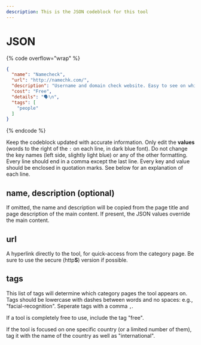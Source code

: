 ```yaml
---
description: This is the JSON codeblock for this tool
---
```


# JSON

{% code overflow="wrap" %}
```json
{
  "name": "Namecheck",
  "url": "http://namechk.com/",
  "description": "Username and domain check website. Easy to see on which platforms a single username has been used. Many mismatches.",
  "cost": "Free",
  "details": "🗣️\n",
  "tags": [
    "people"
  ]
}
```
{% endcode %}

Keep the codeblock updated with accurate information. Only edit the **values** (words to the right of the `:` on each line, in dark blue font). Do not change the key names (left side, slightly light blue) or any of the other formatting. Every line should end in a comma except the last line. Every key and value should be enclosed in quotation marks. See below for an explanation of each line.&#x20;

## name, description (optional)

If omitted, the name and description will be copied from the page title and page description of the main content. If present, the JSON values override the main content.

## url

A hyperlink directly to the tool, for quick-access from the category page. Be sure to use the secure (http**S**) version if possible.

## tags

This list of tags will determine which category pages the tool appears on. Tags should be lowercase with dashes between words and no spaces: e.g., "facial-recognition". Seperate tags with a comma `,`.

If a tool is completely free to use, include the tag "free".

If the tool is focused on one specific country (or a limited number of them), tag it with the name of the country as well as "international".

